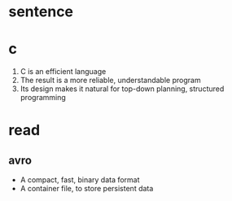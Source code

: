 # sentence

# c
1. C is an efficient language
2. The result is a more reliable, understandable program
3. Its design makes it natural for top-down planning, structured programming

# read

## avro
* A compact, fast, binary data format
* A container file, to store persistent data



